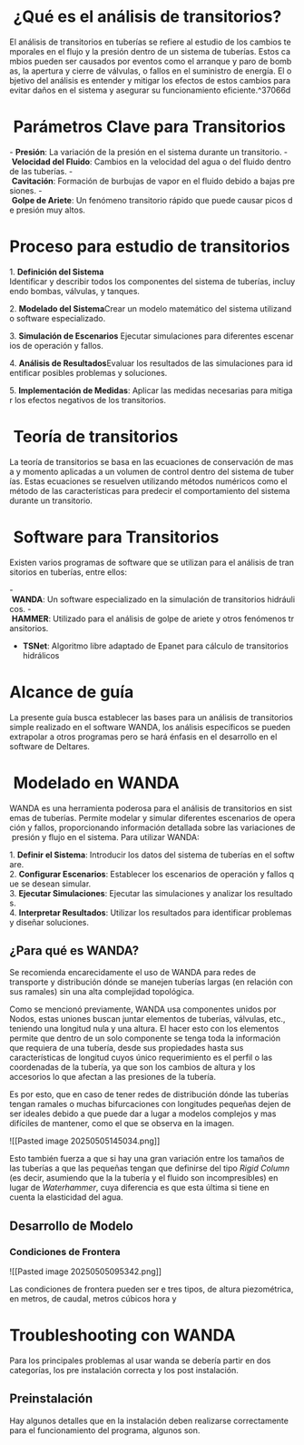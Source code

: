 
#  ¿Qué es el análisis de transitorios?

El análisis de transitorios en tuberías se refiere al estudio de los cambios temporales en el flujo y la presión dentro de un sistema de tuberías. Estos cambios pueden ser causados por eventos como el arranque y paro de bombas, la apertura y cierre de válvulas, o fallos en el suministro de energía. El objetivo del análisis es entender y mitigar los efectos de estos cambios para evitar daños en el sistema y asegurar su funcionamiento eficiente.^37066d

#  Parámetros Clave para Transitorios

- **Presión**: La variación de la presión en el sistema durante un transitorio.
- **Velocidad del Fluido**: Cambios en la velocidad del agua o del fluido dentro de las tuberías.
- **Cavitación**: Formación de burbujas de vapor en el fluido debido a bajas presiones.
- **Golpe de Ariete**: Un fenómeno transitorio rápido que puede causar picos de presión muy altos.

# Proceso para estudio de transitorios

1. **Definición del Sistema** Identificar y describir todos los componentes del sistema de tuberías, incluyendo bombas, válvulas, y tanques.

2. **Modelado del Sistema**Crear un modelo matemático del sistema utilizando software especializado.

3. **Simulación de Escenarios** Ejecutar simulaciones para diferentes escenarios de operación y fallos.

4. **Análisis de Resultados**Evaluar los resultados de las simulaciones para identificar posibles problemas y soluciones.

5. **Implementación de Medidas**: Aplicar las medidas necesarias para mitigar los efectos negativos de los transitorios.

#  Teoría de transitorios

La teoría de transitorios se basa en las ecuaciones de conservación de masa y momento aplicadas a un volumen de control dentro del sistema de tuberías. Estas ecuaciones se resuelven utilizando métodos numéricos como el método de las características para predecir el comportamiento del sistema durante un transitorio.

#  Software para Transitorios

Existen varios programas de software que se utilizan para el análisis de transitorios en tuberías, entre ellos:

- **WANDA**: Un software especializado en la simulación de transitorios hidráulicos.
- **HAMMER**: Utilizado para el análisis de golpe de ariete y otros fenómenos transitorios.
- **TSNet**: Algoritmo libre adaptado de Epanet para cálculo de transitorios hidrálicos

# Alcance de guía
La presente guía busca establecer las bases para un análisis de transitorios simple realizado en el software WANDA, los análisis específicos se pueden extrapolar a otros programas pero se hará énfasis en el desarrollo en el software de Deltares.

#  Modelado en WANDA

WANDA es una herramienta poderosa para el análisis de transitorios en sistemas de tuberías. Permite modelar y simular diferentes escenarios de operación y fallos, proporcionando información detallada sobre las variaciones de presión y flujo en el sistema. Para utilizar WANDA:

1. **Definir el Sistema**: Introducir los datos del sistema de tuberías en el software.
2. **Configurar Escenarios**: Establecer los escenarios de operación y fallos que se desean simular.
3. **Ejecutar Simulaciones**: Ejecutar las simulaciones y analizar los resultados.
4. **Interpretar Resultados**: Utilizar los resultados para identificar problemas y diseñar soluciones.

## ¿Para qué es WANDA?
Se recomienda encarecidamente el uso de WANDA para redes de transporte y distribución dónde se manejen tuberías largas (en relación con sus ramales) sin una alta complejidad topológica. 

Como se mencionó previamente, WANDA usa componentes unidos por Nodos, estas uniones buscan juntar elementos de tuberías, válvulas, etc., teniendo una longitud nula y una altura. El hacer esto con los elementos permite que dentro de un solo componente se tenga toda la información que requiera de una tubería, desde sus propiedades hasta sus características de longitud cuyos único requerimiento es el perfil o las coordenadas de la tubería, ya que son los cambios de altura y los accesorios lo que afectan a las presiones de la tubería.

Es por esto, que en caso de tener redes de distribución dónde las tuberías tengan ramales o muchas bifurcaciones con longitudes pequeñas dejen de ser ideales debido a que puede dar a lugar a modelos complejos y mas difíciles de mantener, como el que se observa en la imagen.

![[Pasted image 20250505145034.png]]

Esto también fuerza a que si hay una gran variación entre los tamaños de las tuberías a que las pequeñas tengan que definirse del tipo *Rigid Column* (es decir, asumiendo que la la tubería y el fluido son incompresibles) en lugar de *Waterhammer*, cuya diferencia es que esta última si tiene en cuenta la elasticidad del agua.



## Desarrollo de Modelo
### Condiciones de Frontera
![[Pasted image 20250505095342.png]]

Las condiciones de frontera pueden ser e tres tipos, de altura piezométrica, en metros, de caudal, metros cúbicos hora y 

# Troubleshooting con WANDA
Para los principales problemas al usar wanda se debería partir en dos categorías, los pre instalación correcta y los post instalación.
## Preinstalación
Hay algunos detalles que en la instalación deben realizarse correctamente para el funcionamiento del programa, algunos son.
